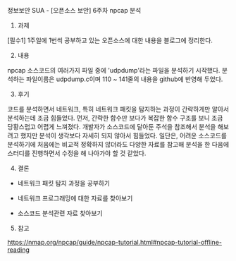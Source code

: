 정보보안 SUA - [오픈소스 보안] 6주차 npcap 분석
 
1. 과제

[필수1] 1주일에 1번씩 공부하고 있는 오픈소스에 대한 내용을 블로그에 정리한다.

2. 내용

npcap 소스코드의 여러가지 파일 중에 'udpdump'라는 파일을 분석하기 시작했다. 
분석하는 파일이름은 udpdump.c이며 110 ~ 141줄의 내용을 github에 반영해 두었다.

3. 후기

코드를 분석하면서 네트워크, 특히 네트워크 패킷을 탐지하는 과정이 간략하게만 알아서 분석하는데 조금 힘들었다. 
먼저, 간략한 함수만 보다가 복잡한 함수 구조를 보니 조금 당황스럽고 어렵게 느껴졌다.
개발자가 소스코드에 달아둔 주석을 참조해서 분석을 해보려고 했지만 분석이 생각보다 자세히 되지 않아서 힘들었다.
일단은, 어려운 소스코드를 분석하기에 처음에는 비교적 정확하지 않더라도 다양한 자료를 참고해 분석을 한 다음에 스터디를 진행하면서 수정을 해 나아가야 할 것 같았다.

4. 결론

- 네트워크 패킷 탐지 과정을 공부하기 

- 네트워크 프로그래밍에 대한 자료를 찾아보기 

- 소스코드 분석관련 자료 찾아보기

5. 참고

https://nmap.org/npcap/guide/npcap-tutorial.html#npcap-tutorial-offline-reading

